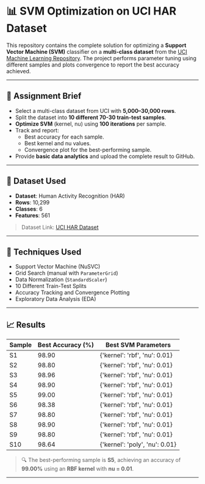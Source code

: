 # 📊 SVM Optimization on UCI HAR Dataset

This repository contains the complete solution for optimizing a **Support Vector Machine (SVM)** classifier on a **multi-class dataset** from the [UCI Machine Learning Repository](https://archive.ics.uci.edu/ml/datasets/human+activity+recognition+using+smartphones). The project performs parameter tuning using different samples and plots convergence to report the best accuracy achieved.

---

## 🧾 Assignment Brief

- Select a multi-class dataset from UCI with **5,000–30,000 rows**.
- Split the dataset into **10 different 70-30 train-test samples**.
- **Optimize SVM** (kernel, nu) using **100 iterations** per sample.
- Track and report:
  - Best accuracy for each sample.
  - Best kernel and nu values.
  - Convergence plot for the best-performing sample.
- Provide **basic data analytics** and upload the complete result to GitHub.

---

## 📂 Dataset Used

- **Dataset**: Human Activity Recognition (HAR)
- **Rows**: 10,299
- **Classes**: 6
- **Features**: 561

> Dataset Link: [UCI HAR Dataset](https://archive.ics.uci.edu/ml/datasets/human+activity+recognition+using+smartphones)

---

## 🧠 Techniques Used

- Support Vector Machine (NuSVC)
- Grid Search (manual with `ParameterGrid`)
- Data Normalization (`StandardScaler`)
- 10 Different Train-Test Splits
- Accuracy Tracking and Convergence Plotting
- Exploratory Data Analysis (EDA)

---
## 📈 Results

| Sample | Best Accuracy (%) | Best SVM Parameters           |
|--------|--------------------|-------------------------------|
| S1     | 98.90              | {'kernel': 'rbf', 'nu': 0.01} |
| S2     | 98.80              | {'kernel': 'rbf', 'nu': 0.01} |
| S3     | 98.96              | {'kernel': 'rbf', 'nu': 0.01} |
| S4     | 98.90              | {'kernel': 'rbf', 'nu': 0.01} |
| S5     | 99.00              | {'kernel': 'rbf', 'nu': 0.01} |
| S6     | 98.38              | {'kernel': 'rbf', 'nu': 0.01} |
| S7     | 98.80              | {'kernel': 'rbf', 'nu': 0.01} |
| S8     | 98.90              | {'kernel': 'rbf', 'nu': 0.01} |
| S9     | 98.80              | {'kernel': 'rbf', 'nu': 0.01} |
| S10    | 98.64              | {'kernel': 'poly', 'nu': 0.01} |

> 🔍 The best-performing sample is **S5**, achieving an accuracy of **99.00%** using an **RBF kernel** with **nu = 0.01**.


---
